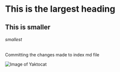 # This is the largest heading

## This is smaller

######  smallest

Committing the changes made to index md file

![Image of Yaktocat](https://octodex.github.com/images/yaktocat.png)
